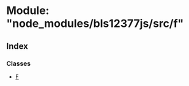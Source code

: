# Module: "node_modules/bls12377js/src/f"

## Index

### Classes

* [F](../classes/_node_modules_bls12377js_src_f_.f.md)
